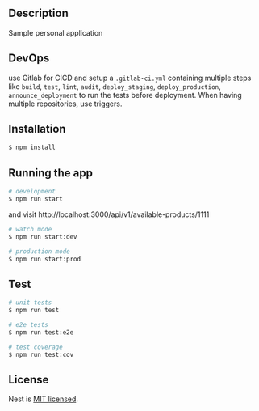 ## Description

Sample personal application

## DevOps

use Gitlab for CICD and setup a `.gitlab-ci.yml` containing multiple steps like `build`, `test`, `lint`, `audit`, `deploy_staging`, `deploy_production`, `announce_deployment` to run the tests before deployment. When having multiple repositories, use triggers.

## Installation

```bash
$ npm install
```

## Running the app

```bash
# development
$ npm run start

```

and visit http://localhost:3000/api/v1/available-products/1111


```bash
# watch mode
$ npm run start:dev

# production mode
$ npm run start:prod
```

## Test

```bash
# unit tests
$ npm run test

# e2e tests
$ npm run test:e2e

# test coverage
$ npm run test:cov
```

## License

  Nest is [MIT licensed](https://github.com/nestjs/nest/blob/master/LICENSE).
